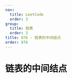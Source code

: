 ```yaml
---
nav:
  title: LeetCode
  order: 3
group:
  title: 链表
  order: 3
title: 876 - 链表的中间结点
order: 876
---
```


# 链表的中间结点